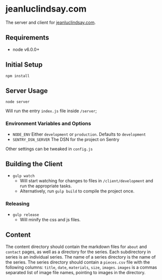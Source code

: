 # jeanluclindsay.com

The server and client for [jeanluclindsay.com](jeanluclindsay.com).

## Requirements

- node v6.0.0+

## Initial Setup

`npm install`

## Server Usage

`node server`

Will run the entry `index.js` file inside `/server`;

### Environment Variables and Options

- `NODE_ENV` Either `development` or `production`. Defaults to `development`
- `SENTRY_DSN_SERVER` The DSN for the project on Sentry

Other settings can be tweaked in `config.js`

## Building the Client

- `gulp watch`
	- Will start watching for changes to files in `/client/development` and run the appropriate tasks.
	- Alternatively, run `gulp build` to compile the project once.

### Releasing

- `gulp release`
	- Will minify the css and js files.

## Content

The content directory should contain the markdown files for `about` and `contact` pages, as well as a directory for the series. Each subdirectory in series is an individual series. The name of a series directory is the name of the series. The series directory should contain a `pieces.csv` file with the following columns: `title`, `date`, `materials`, `size`, `images`. `images` is a commas separated list of image file names, pointing to images in the directory.